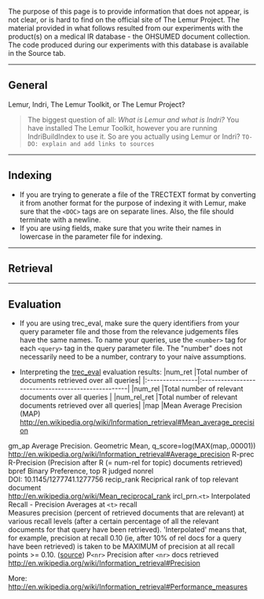 The purpose of this page is to provide information that does not appear, is not clear, or is hard to find on the official site of The Lemur Project. The material provided in what follows resulted from our experiments with the product(s) on a medical IR database - the OHSUMED document collection. The code produced during our experiments with this database is available in the Source tab.




---

## General ##

Lemur, Indri, The Lemur Toolkit, or The Lemur Project?

> The biggest question of all: _What is Lemur and what is Indri?_ You have installed The Lemur Toolkit, however you are running IndriBuildIndex to use it. So are you actually using Lemur or Indri? `TO-DO: explain and add links to sources`


---

## Indexing ##

  * If you are trying to generate a file of the TRECTEXT format by converting it from another format for the purpose of indexing it with Lemur, make sure that the `<DOC>` tags are on separate lines. Also, the file should terminate with a newline.
  * If you are using fields, make sure that you write their names in lowercase in the parameter file for indexing.


---

## Retrieval ##


---

## Evaluation ##

  * If you are using trec\_eval, make sure the query identifiers from your query parameter file and those from the relevance judgements files have the same names. To name your queries, use the `<number>` tag for each `<query>` tag in the query parameter file. The "number" does not necessarily need to be a number, contrary to your naive assumptions.

  * Interpreting the [trec\_eval](http://trecvid.nist.gov/trecvid.tools/trec_eval_video/README) evaluation results:
|num\_ret        	|Total number of documents retrieved over all queries|
|:----------------|:---------------------------------------------------|
|num\_rel        	|Total number of relevant documents over all queries |
|num\_rel\_ret    	|Total number of relevant documents retrieved over all queries|
|map            	 |Mean Average Precision (MAP) <br> <a href='http://en.wikipedia.org/wiki/Information_retrieval#Mean_average_precision'>http://en.wikipedia.org/wiki/Information_retrieval#Mean_average_precision</a>
<tr><td>gm_ap          	 </td><td>Average Precision. Geometric Mean, q_score=log(MAX(map,.00001)) <br><a href='http://en.wikipedia.org/wiki/Information_retrieval#Average_precision'>http://en.wikipedia.org/wiki/Information_retrieval#Average_precision</a></td></tr>
<tr><td>R-prec         	 </td><td>R-Precision (Precision after R (= num-rel for topic) documents retrieved)</td></tr>
<tr><td>bpref          	 </td><td>Binary Preference, top R judged nonrel <br>DOI: 10.1145/1277741.1277756 </td></tr>
<tr><td>recip_rank     	 </td><td>Reciprical rank of top relevant document<br><a href='http://en.wikipedia.org/wiki/Mean_reciprocal_rank'>http://en.wikipedia.org/wiki/Mean_reciprocal_rank</a> </td></tr>
<tr><td>ircl_prn.<code>&lt;t&gt;</code>  	</td><td>Interpolated Recall - Precision Averages at <code>&lt;t&gt;</code> recall <br>Measures precision (percent of retrieved documents that are relevant) at various recall levels (after a certain percentage of all the relevant documents for that query have been retrieved). 'Interpolated' means that, for example, precision at recall 0.10 (ie, after 10% of rel docs for a query have been retrieved) is taken to be MAXIMUM of precision at all recall points >= 0.10. (<a href='http://trecvid.nist.gov/trecvid.tools/trec_eval_video/README'>source</a>)</td></tr>
<tr><td>P<code>&lt;nr&gt;</code>             	</td><td>Precision after <code>&lt;nr&gt;</code> docs retrieved <br><a href='http://en.wikipedia.org/wiki/Information_retrieval#Precision'>http://en.wikipedia.org/wiki/Information_retrieval#Precision</a></td></tr></li></ul></tbody></table>

More: <a href='http://en.wikipedia.org/wiki/Information_retrieval#Performance_measures'>http://en.wikipedia.org/wiki/Information_retrieval#Performance_measures</a>